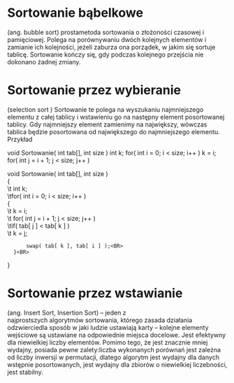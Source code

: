 # Sortowanie bąbelkowe 

(ang. bubble sort) prostametoda sortowania o złożoności czasowej i pamięciowej.
Polega na porównywaniu dwóch kolejnych elementów i zamianie ich kolejności, jeżeli zaburza ona porządek, w jakim się sortuje tablicę. Sortowanie kończy się, gdy podczas kolejnego przejścia nie dokonano żadnej zmiany.


# Sortowanie przez wybieranie
(selection sort ) Sortowanie te polega na wyszukaniu najmniejszego elementu z całej tablicy i wstawieniu go na następny element posortowanej tablicy. Gdy najmniejszy element zamienimy na największy, wówczas tablica będzie posortowana od największego do najmniejszego elementu. 
Przykład

 void Sortowanie( int tab[], int size )
 int k;
 for( int i = 0; i < size; i++ )
  k = i;
  for( int j = i + 1; j < size; j++ )
 
  void Sortowanie( int tab[], int size ) <BR>
  {<BR>
 \t int k; <BR>
  \tfor( int i = 0; i < size; i++ )<BR>
      {<BR>
    \t      k = i;<BR>
    \t       for( int j = i + 1; j < size; j++ )<BR>
     \tif( tab[ j ] < tab[ k ] )<BR>
     \t           k = j;<BR>
          
          swap( tab[ k ], tab[ i ] );<BR>
      }<BR>
  }<BR>



# Sortowanie przez wstawianie 

(ang. Insert Sort, Insertion Sort) – jeden z najprostszych algorytmów sortowania, którego zasada działania odzwierciedla sposób w jaki ludzie ustawiają karty – kolejne elementy wejściowe są ustawiane na odpowiednie miejsca docelowe. Jest efektywny dla niewielkiej liczby elementów. Pomimo tego, że jest znacznie mniej wydajny, posiada pewne zalety:liczba wykonanych porównań jest zależna od liczby inwersji w permutacji, dlatego algorytm jest wydajny dla danych wstępnie posortowanych, jest wydajny dla zbiorów o niewielkiej liczebności, jest stabilny. 

